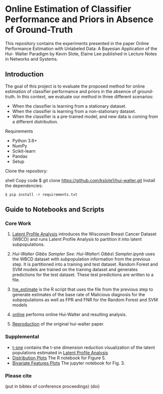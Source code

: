 # Online Estimation of Classifier Performance and Priors in Absence of Ground-Truth
This repository contains the experiments presented in the paper Online Performance Estimation with Unlabeled Data: A Bayesian Application of the Hui-
Walter Paradigm by Kevin Slote, Elaine Lee published in Lecture Notes in Networks and Systems.

## Introduction
The goal of this project is to evaluate the proposed method for online estimation of classifier performance and priors in the absence of ground-truth. In this context, we evaluate our method in three different scenarios:

* When the classifier is learning from a stationary dataset.
* When the classifier is learning from a non-stationary dataset.
* When the classifier is a pre-trained model, and new data is coming from a different distribution.

Requirements
- Python 3.6+
- NumPy
- Scikit-learn
- Pandas
- Setup

Clone the repository:

shell
Copy code
$ git clone https://github.com/kslote1/hui-walter.git
Install the dependencies:

```{bash}
$ pip install -r requirements.txt
```

## Guide to Notebooks and Scripts

### Core Work

1. [Latent Profile Analysis](latent_class_analysis.ipynb) introduces the Wisconsin Breast Cancer Dataset (WBCD) and runs Latent Profile Analysis to partition it into latent subpopulations.

2. *Hui-Walter Gibbs Sampler See: Hui-Walter\ Gibbs\ Sampler.ipynb* uses the WBCD dataset with subpopulation information from the previous step.  It is partitioned into a training and test dataset.  Random Forest and SVM models are trained on the training dataset and generates predictions for the test dataset.  These test predictions are written to a file.

3. [hw_estimate](hw_estimate.R) is the R script that uses the file from the previous step to generate estimates of the base rate of Malicious diagnosis for the subpopulations as well as FPR and FNR for the Random Forest and SVM models

4. [online](online.ipynb) performs online Hui-Walter and resulting analysis.

5. [Reproduction](MLE.ipynb) of the original hui-walter paper.

### Supplemental

* [t-sne](t-sne.ipynb) contains the t-sne dimension reduction visualization of the latent populations estimated in [Latent Profile Analysis](latent_class_analysis.ipynb)
* [Distribution Plots](bivariate_plots.Rmd) The R notebook for Figure 5. 
* [Bivariate Features Plots](bivariate_plots_in_python.ipynb) The jupyter notebook for Fig. 3.


### Please cite

(put in bibtex of conference proceedings)
(doi)

